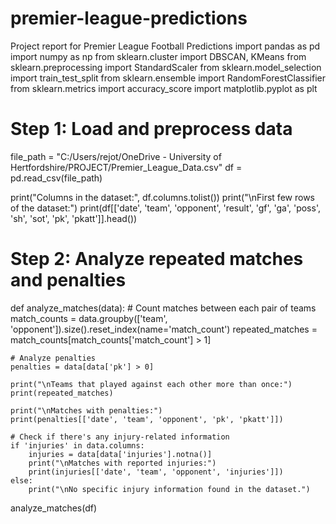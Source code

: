 # premier-league-predictions
Project report for Premier League Football Predictions
import pandas as pd
import numpy as np
from sklearn.cluster import DBSCAN, KMeans
from sklearn.preprocessing import StandardScaler
from sklearn.model_selection import train_test_split
from sklearn.ensemble import RandomForestClassifier
from sklearn.metrics import accuracy_score
import matplotlib.pyplot as plt

# Step 1: Load and preprocess data
file_path = "C:/Users/rejot/OneDrive - University of Hertfordshire/PROJECT/Premier_League_Data.csv"
df = pd.read_csv(file_path)

print("Columns in the dataset:", df.columns.tolist())
print("\nFirst few rows of the dataset:")
print(df[['date', 'team', 'opponent', 'result', 'gf', 'ga', 'poss', 'sh', 'sot', 'pk', 'pkatt']].head())
# Step 2: Analyze repeated matches and penalties
def analyze_matches(data):
    # Count matches between each pair of teams
    match_counts = data.groupby(['team', 'opponent']).size().reset_index(name='match_count')
    repeated_matches = match_counts[match_counts['match_count'] > 1]
    
    # Analyze penalties
    penalties = data[data['pk'] > 0]
    
    print("\nTeams that played against each other more than once:")
    print(repeated_matches)
    
    print("\nMatches with penalties:")
    print(penalties[['date', 'team', 'opponent', 'pk', 'pkatt']])

    # Check if there's any injury-related information
    if 'injuries' in data.columns:
        injuries = data[data['injuries'].notna()]
        print("\nMatches with reported injuries:")
        print(injuries[['date', 'team', 'opponent', 'injuries']])
    else:
        print("\nNo specific injury information found in the dataset.")

analyze_matches(df)


